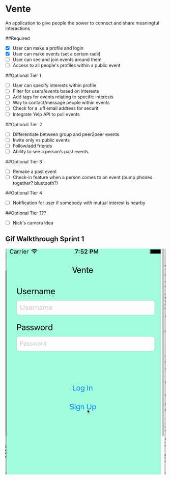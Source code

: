 # Vente
An application to give people the power to connect and share meaningful interactions

##Required
- [X] User can make a profile and login
- [X] User can make events (set a certain radii)
- [ ] User can see and join events around them
- [ ] Access to all people's profiles within a public event

##Optional Tier 1
- [ ] User can specify interests within profile
- [ ] Filter for users/events based on interests
- [ ] Add tags for events relating to specific interests
- [ ] Way to contact/message people within events
- [ ] Check for a .ufl email address for securit
- [ ] Integrate Yelp API to pull events

##Optional Tier 2
- [ ] Differentiate between group and peer2peer events
- [ ] Invite only vs public events
- [ ] Follow/add friends
- [ ] Ability to see a person’s past events

##Optional Tier 3
- [ ] Remake a past event
- [ ] Check-in feature when a person comes to an event (bump phones together? bluetooth?)

##Optional Tier 4
- [ ] Notification for user if somebody with mutual interest is nearby

##Optional Tier ???
- [ ] Nick's camera idea 

## Gif Walkthrough Sprint 1

<img src='Vente1.gif' title='Video Walkthrough' width='' alt='Video Walkthrough' />